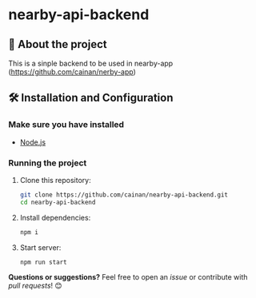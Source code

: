 # nearby-api-backend

## 📌 About the project

This is a sinple backend to be used in nearby-app (https://github.com/cainan/nerby-app)


## 🛠 Installation and Configuration

### Make sure you have installed

- [Node.js](https://nodejs.org/)


### Running the project

1. Clone this repository:
   ```sh
   git clone https://github.com/cainan/nearby-api-backend.git
   cd nearby-api-backend
   ```

3. Install dependencies:
   ```sh
   npm i
   ```
4. Start server:
   ```sh
   npm run start
   ```


**Questions or suggestions?** Feel free to open an _issue_ or contribute with _pull requests_! 😊